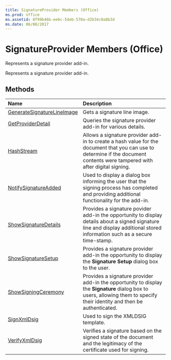 ```yaml
---
title: SignatureProvider Members (Office)
ms.prod: office
ms.assetid: 8f99b46b-ee6c-54eb-570a-d2b34c0a8b3d
ms.date: 06/08/2017
---
```



# SignatureProvider Members (Office)
Represents a signature provider add-in.

Represents a signature provider add-in.


## Methods



|**Name**|**Description**|
|:-----|:-----|
|[GenerateSignatureLineImage](signatureprovider-generatesignaturelineimage-method-office.md)|Gets a signature line image.|
|[GetProviderDetail](signatureprovider-getproviderdetail-method-office.md)|Queries the signature provider add-in for various details. |
|[HashStream](signatureprovider-hashstream-method-office.md)|Allows a signature provider add-in to create a hash value for the document that you can use to determine if the document contents were tampered with after digital signing.|
|[NotifySignatureAdded](signatureprovider-notifysignatureadded-method-office.md)|Used to display a dialog box informing the user that the signing process has completed and providing additional functionality for the add-in.|
|[ShowSignatureDetails](signatureprovider-showsignaturedetails-method-office.md)|Provides a signature povider add-in the opportunity to display details about a signed signature line and display additional stored information such as a secure time-stamp.|
|[ShowSignatureSetup](signatureprovider-showsignaturesetup-method-office.md)|Provides a signature provider add-in the opportunity to display the **Signature Setup** dialog box to the user.|
|[ShowSigningCeremony](signatureprovider-showsigningceremony-method-office.md)|Provides a signature provider add-in the opportunity to display the **Signature** dialog box to users, allowing them to specify their identity and then be authenticated.|
|[SignXmlDsig](signatureprovider-signxmldsig-method-office.md)|Used to sign the XMLDSIG template.|
|[VerifyXmlDsig](signatureprovider-verifyxmldsig-method-office.md)|Verifies a signature based on the signed state of the document and the legitimacy of the certificate used for signing.|

